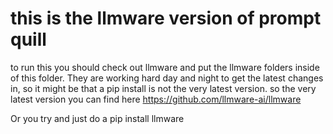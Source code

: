 # this is the llmware version of prompt quill

to run this you should check out llmware and put the llmware folders inside of this folder.
They are working hard day and night to get the latest changes in, so it might be that a pip install is not the very latest version.
so the very latest version you can find here https://github.com/llmware-ai/llmware

Or you try and just do a pip install llmware